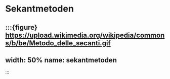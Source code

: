 # Sekantmetoden


:::{figure} https://upload.wikimedia.org/wikipedia/commons/b/be/Metodo_delle_secanti.gif
---
width: 50%
name: sekantmetoden
---
:::
